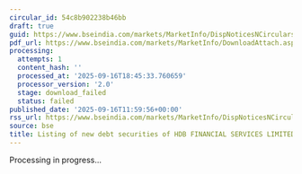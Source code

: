 ```yaml
---
circular_id: 54c8b902238b46bb
draft: true
guid: https://www.bseindia.com/markets/MarketInfo/DispNoticesNCirculars.aspx?Noticeid={00EDAC1F-745B-4799-8D35-1B7F864994F0}&noticeno=20250916-47&dt=09/16/2025&icount=47&totcount=79&flag=0
pdf_url: https://www.bseindia.com/markets/MarketInfo/DownloadAttach.aspx?id=20250916-47&attachedId=
processing:
  attempts: 1
  content_hash: ''
  processed_at: '2025-09-16T18:45:33.760659'
  processor_version: '2.0'
  stage: download_failed
  status: failed
published_date: '2025-09-16T11:59:56+00:00'
rss_url: https://www.bseindia.com/markets/MarketInfo/DispNoticesNCirculars.aspx?Noticeid={00EDAC1F-745B-4799-8D35-1B7F864994F0}&noticeno=20250916-47&dt=09/16/2025&icount=47&totcount=79&flag=0
source: bse
title: Listing of new debt securities of HDB FINANCIAL SERVICES LIMITED
---
```


Processing in progress...